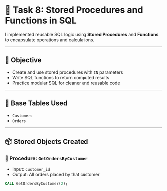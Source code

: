 # 🔁 Task 8: Stored Procedures and Functions in SQL

I implemented reusable SQL logic using **Stored Procedures** and **Functions** to encapsulate operations and calculations.

---

## 🎯 Objective

- Create and use stored procedures with `IN` parameters
- Write SQL functions to return computed results
- Practice modular SQL for cleaner and reusable code

---

## 🧱 Base Tables Used

- `Customers`
- `Orders`

---

## 📦 Stored Objects Created

### 📌 Procedure: `GetOrdersByCustomer`
- Input: `customer_id`
- Output: All orders placed by that customer

```sql
CALL GetOrdersByCustomer(2);
